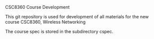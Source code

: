 CSC8360 Course Development

This git repository is used for development of all materials for the new
course CSC8360, Wireless Networking

The course spec is stored in the subdirectory cspec.
